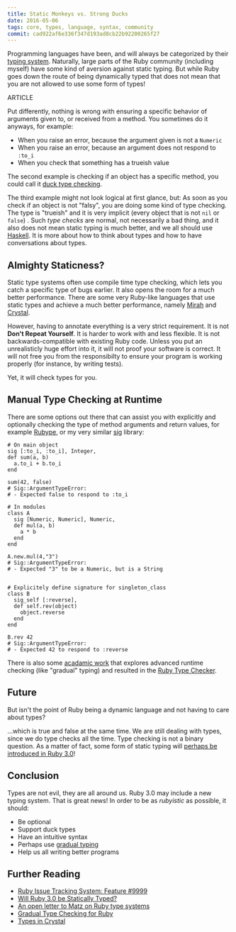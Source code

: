 ```yaml
---
title: Static Monkeys vs. Strong Ducks
date: 2016-05-06
tags: core, types, language, syntax, community
commit: cad922af6e336f347d193ad8cb22b92200265f27
---
```


Programming languages have been, and will always be categorized by their [typing system](https://en.wikipedia.org/wiki/Type_system). Naturally, large parts of the Ruby community (including myself) have some kind of aversion against static typing. But while Ruby goes down the route of being dynamically typed that does not mean that you are not allowed to use some form of types!

ARTICLE

Put differently, nothing is wrong with ensuring a specific behavior of arguments given to, or received from a method. You sometimes do it anyways, for example:

- When you raise an error, because the argument given is not a `Numeric`
- When you raise an error, because an argument does not respond to `:to_i`
- When you check that something has a trueish value

The second example is checking if an object has a specific method, you could call it [duck type checking](https://en.wikipedia.org/wiki/Duck_typing).

The third example might not look logical at first glance, but: As soon as you check if an object is not "falsy", you are doing some kind of type checking. The type is "trueish" and it is very implicit (every object that is not `nil` or `false`) . Such *type checks* are normal, not necessarily a bad thing, and it also does not mean static typing is much better, and we all should use [Haskell](https://en.wikipedia.org/wiki/Haskell_%28programming_language%29). It is more about how to think about types and how to have conversations about types.

## Almighty Staticness?

Static type systems often use compile time type checking, which lets you catch a specific type of bugs earlier. It also opens the room for a much better performance. There are some very Ruby-like languages that use static types and achieve a much better performance, namely [Mirah](http://www.mirah.org/) and [Crystal](http://crystal-lang.org/).

However, having to annotate everything is a very strict requirement. It is not **Don't Repeat Yourself**. It is harder to work with and less flexible. It is not backwards-compatible with existing Ruby code. Unless you put an unrealisticly huge effort into it, it will not proof your software is correct. It will not free you from the responsibilty to ensure your program is working properly (for instance, by writing tests).

Yet, it will check types for you.

## Manual Type Checking at Runtime

There are some options out there that can assist you with explicitly and optionally checking the type of method arguments and return values, for example [Rubype](https://github.com/gogotanaka/Rubype), or my very similar [sig](https://github.com/janlelis/sig) library:

    # On main object
    sig [:to_i, :to_i], Integer,
    def sum(a, b)
      a.to_i + b.to_i
    end

    sum(42, false)
    # Sig::ArgumentTypeError:
    # - Expected false to respond to :to_i

    # In modules
    class A
      sig [Numeric, Numeric], Numeric,
      def mul(a, b)
        a * b
      end
    end

    A.new.mul(4,"3")
    # Sig::ArgumentTypeError:
    # - Expected "3" to be a Numeric, but is a String


    # Explicitely define signature for singleton_class
    class B
      sig_self [:reverse],
      def self.rev(object)
        object.reverse
      end
    end

    B.rev 42
    # Sig::ArgumentTypeError:
    # - Expected 42 to respond to :reverse

There is also some [acadamic work](http://www.cs.umd.edu/~jfoster/papers/oops13.pdf) that explores advanced runtime checking (like "gradual" typing) and resulted in the [Ruby Type Checker](https://github.com/plum-umd/rtc).

## Future

But isn't the point of Ruby being a dynamic language and not having to care about types? 

…which is true and false at the same time. We are still dealing with types, since we do type checks all the time. Type checking is not a binary question. As a matter of fact, some form of static typing will [perhaps be introduced in Ruby 3.0](http://confreaks.tv/videos/rubyconf2014-opening-keynote)!

## Conclusion

Types are not evil, they are all around us. Ruby 3.0 may include a new typing system. That is great news! In order to be as *rubyistic* as possible, it should:

- Be optional
- Support duck types
- Have an intuitive syntax
- Perhaps use [gradual typing](https://en.wikipedia.org/wiki/Gradual_typing)
- Help us all writing better programs

## Further Reading

- [Ruby Issue Tracking System: Feature #9999](https://bugs.ruby-lang.org/issues/9999)
- [Will Ruby 3.0 be Statically Typed?](https://www.omniref.com/blog/2014/11/17/matz-at-rubyconf-2014-will-ruby-3-dot-0-be-statically-typed/)
- [An open letter to Matz on Ruby type systems](https://tonyarcieri.com/an-open-letter-to-matz-on-ruby-type-systems)
- [Gradual Type Checking for Ruby](http://blog.codeclimate.com/blog/2014/05/06/gradual-type-checking-for-ruby/)
- [Types in Crystal](http://crystal-lang.org/2016/05/05/crystal-0.16.0-released.html)